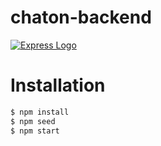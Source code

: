 # chaton-backend
[![Express Logo](https://i.cloudup.com/zfY6lL7eFa-3000x3000.png)](http://expressjs.com/)

# Installation

```bash
$ npm install
$ npm seed
$ npm start
```

